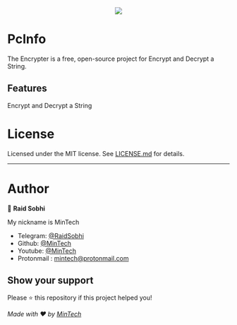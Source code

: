 <div align="center">
<img src="https://i.postimg.cc/g0Z7VkN1/Capture-d-cran-222.png" >
</div>


# PcInfo

The Encrypter is a free, open-source project for Encrypt and Decrypt a String.

## Features

Encrypt and Decrypt a String 

# License

Licensed under the MIT license. See [LICENSE.md](https://github.com/mintech-dot/theencypter/blob/main/LICENSE) for details.

***

# Author

👤 **Raid Sobhi**

My nickname is MinTech
- Telegram: [@RaidSobhi](https://t.me/Sobhi_raid)
- Github: [@MinTech](https://github.com/mintech-dot)
- Youtube: [@MinTech](https://www.youtube.com/channel/UCB2-npj3BTBlO284SYBhpWA)
- Protonmail : mintech@protonmail.com
    
## Show your support

Please ⭐️ this repository if this project helped you!

_Made with ❤️ by [MinTech](https://github.com/mintech-dot)_
